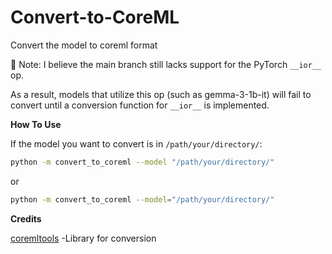 # Convert-to-CoreML
Convert the model to coreml format

🚧 Note: I believe the main branch still lacks support for the PyTorch `__ior__` op.

As a result, models that utilize this op (such as gemma-3-1b-it) will fail to convert until a conversion function for `__ior__` is implemented.


**How To Use**

If the model you want to convert is in  `/path/your/directory/`:

```bash
python -m convert_to_coreml --model "/path/your/directory/"
```
or
```bash
python -m convert_to_coreml --model="/path/your/directory/"
```


**Credits**

[coremltools][] -Library for conversion

[coremltools]: url "https://github.com/apple/coremltools"







